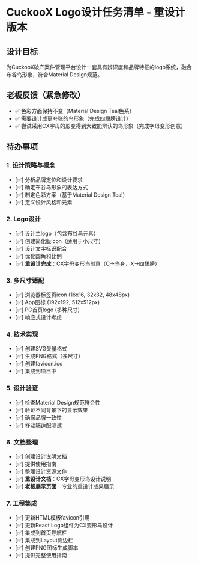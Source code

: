# CuckooX Logo设计任务清单 - 重设计版本

## 设计目标
为CuckooX破产案件管理平台设计一套具有辨识度和品牌特征的logo系统，融合布谷鸟形象，符合Material Design规范。

## 老板反馈（紧急修改）
- ✅ 色彩方面保持不变（Material Design Teal色系）
- ✅ 需要设计成更夸张的鸟形象（完成四翅膀设计）
- ✅ 尝试采用CX字母的形变得到大致能辨认的鸟形象（完成字母变形创意）

## 待办事项

### 1. 设计策略与概念
- [✅] 分析品牌定位和设计要求
- [✅] 确定布谷鸟形象的表达方式
- [✅] 制定色彩方案（基于Material Design Teal）
- [✅] 定义设计风格和元素

### 2. Logo设计
- [✅] 设计主logo（包含布谷鸟元素）
- [✅] 创建简化版icon（适用于小尺寸）
- [✅] 设计文字标识配合
- [✅] 优化圆角和比例
- [✅] **重设计完成**：CX字母变形鸟创意（C→鸟身，X→四翅膀）

### 3. 多尺寸适配
- [✅] 浏览器标签页icon (16x16, 32x32, 48x48px)
- [✅] App图标 (192x192, 512x512px)
- [✅] PC首页logo (多种尺寸)
- [✅] 响应式设计考虑

### 4. 技术实现
- [✅] 创建SVG矢量格式
- [✅] 生成PNG格式（多尺寸）
- [✅] 创建favicon.ico
- [✅] 集成到项目中

### 5. 设计验证
- [✅] 检查Material Design规范符合性
- [✅] 验证不同背景下的显示效果
- [✅] 确保品牌一致性
- [✅] 移动端适配测试

### 6. 文档整理
- [✅] 创建设计说明文档
- [✅] 提供使用指南
- [✅] 整理设计资源文件
- [✅] **重设计文档**：CX字母变形鸟设计说明
- [✅] **老板展示页面**：专业的重设计成果展示

### 7. 工程集成
- [✅] 更新HTML模板favicon引用
- [✅] 更新React Logo组件为CX变形鸟设计
- [✅] 集成到首页导航栏
- [✅] 集成到Layout侧边栏
- [✅] 创建PNG图标生成脚本
- [✅] 提供完整使用指南 